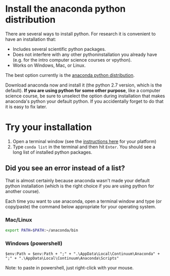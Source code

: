 # Install the anaconda python distribution

There are several ways to install python. For research it is convenient to have an installation that:

+ Includes several scientific python packages.
+ Does not interfere with any other pythoninstallation you already have (e.g. for the intro computer science courses or vpython).
+ Works on Windows, Mac, or Linux.

The best option currently is the [anaconda python distribution](http://continuum.io/downloads).

Download anaconda now and install it (the python 2.7 version, which is the default). **If you are using python for some other purpose**, like a computer science course, be sure to unselect the option during installation that makes anaconda's python your default python. If you accidentally forget to do that it is easy to fix later.

# Try your installation

1. Open a terminal window (see the [instructions here](http://cli.learncodethehardway.org/book/ex1.html) for your platform)
2. Type `conda list` in the terminal and then hit `Enter`. You should see a long list of installed python packages.

## Did you see an error instead of a list?

That is almost certainly because anaconda wasn't made your default python installation (which is the right choice if you are using python for another course).

Each time you want to use anaconda, open a terminal window and type (or copy/paste) the command below appropriate for your operating system.

### Mac/Linux

```bash
export PATH=$PATH:~/anaconda/bin
```

### Windows (powershell)

```
$env:Path = $env:Path + ";" + ".\AppData\Local\Continuum\Anaconda" + ";" + ".\AppData\Local\Continuum\Anaconda\Scripts"
```

Note: to paste in powershell, just right-click with your mouse.
